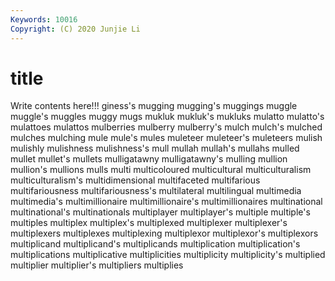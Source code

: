 ```yaml
---
Keywords: 10016
Copyright: (C) 2020 Junjie Li
---
```


# title

Write contents here!!!
giness's 
mugging 
mugging's 
muggings
muggle 
muggle's 
muggles 
muggy 
mugs 
mukluk 
mukluk's 
mukluks 
mulatto 
mulatto's
mulattoes 
mulattos 
mulberries 
mulberry 
mulberry's 
mulch 
mulch's 
mulched 
mulches 
mulching
mule 
mule's 
mules 
muleteer 
muleteer's 
muleteers 
mulish 
mulishly 
mulishness 
mulishness's
mull 
mullah 
mullah's 
mullahs 
mulled 
mullet 
mullet's 
mullets 
mulligatawny 
mulligatawny's
mulling 
mullion 
mullion's 
mullions 
mulls 
multi 
multicoloured 
multicultural 
multiculturalism 
multiculturalism's
multidimensional 
multifaceted 
multifarious 
multifariousness 
multifariousness's 
multilateral 
multilingual 
multimedia 
multimedia's 
multimillionaire
multimillionaire's 
multimillionaires 
multinational 
multinational's 
multinationals 
multiplayer 
multiplayer's 
multiple 
multiple's 
multiples
multiplex 
multiplex's 
multiplexed 
multiplexer 
multiplexer's 
multiplexers 
multiplexes 
multiplexing 
multiplexor 
multiplexor's
multiplexors 
multiplicand 
multiplicand's 
multiplicands 
multiplication 
multiplication's 
multiplications 
multiplicative 
multiplicities 
multiplicity
multiplicity's 
multiplied 
multiplier 
multiplier's 
multipliers 
multiplies 
